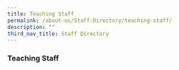 ```yaml
---
title: Teaching Staff
permalink: /about-us/Staff-Directory/teaching-staff/
description: ""
third_nav_title: Staff Directory
---
```

### Teaching Staff